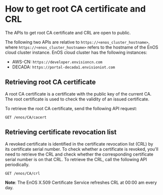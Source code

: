 # How to get root CA certificate and CRL

The APIs to get root CA certificate and CRL are open to public.

The following two APIs are relative to `https://<enos_cluster_hostname>`, where `https://<enos_cluster_hostname>` refers to the hostname of the EnOS cloud cluster instance. EnOS cloud cluster has the following instances:

- AWS-CN: `https://developer.envisioncn.com`
- DECADA: `https://portal-decada1.envisioniot.com`

## Retrieving root CA certificate

A root CA certificate is a certificate with the public key of the current CA. The root certificate is used to check the validity of an issued certificate.

To retrieve the root CA certificate, send the following API request:

```
GET /enos/CA/cacert
```

## Retrieving certificate revocation list

A revoked certificate is identified in the certificate revocation list (CRL) by its certificate serial number. To check whether a certificate is revoked, you'll need to retrieve the CRL and check whether the corresponding certificate serial number is on that CRL. To retrieve the CRL, call the following API periodically.

```
GET /enos/CA/crl
```

**Note**: The EnOS X.509 Certificate Service refreshes CRL at 00:00 am every day.
